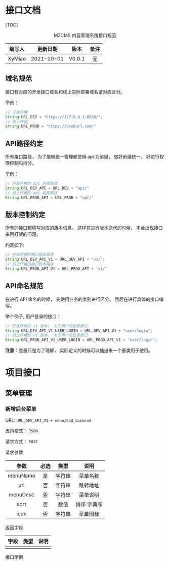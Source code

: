 # 接口文档

[TOC]



<center>MZCMS 内容管理系统接口规范</center>

| 编写人 |  更新日期  |  版本  | 备注 |
| :----: | :--------: | :----: | :--: |
| XyMiao | 2021-10-01 | V0.0.1 |  无  |



## 域名规范

接口有对应的开发接口域名和线上实际部署域名请对应区分。 

举例： 

```java
// 开发环境
String URL_DEV = "https://127.0.0.1:8080/";
// 线上环境
String URL_PROD = "https://produrl.com/"
```



## API路径约定

所有接口路径， 为了能够统一管理都使用  api 为前缀， 做好前缀统一， 好进行权限控制和拆分。

举例：

```java
// 开发环境的 api 前缀路径
String URL_DEV_API = URL_DEV + "api/"
// 线上环境的 api 前缀路径
String URL_PROD_API = URL_PROD + "api/"    
```

## 版本控制约定

所有的接口都填写对应的版本信息， 这样在进行版本迭代的时候， 不会出现接口来回打架的问题。 

约定如下:

```java
// 开发环境的接口版本路径
String URL_DEV_API_V1 = URL_DEV_API + "v1/";
// 线上环境的接口版本路径
String URL_PROD_API_V1 = URL_PROD_API + "v1/" 
```

## API命名规范

在进行 API 命名的时候， 先使用业务的类别进行区分。 然后在进行具体的接口编写。

举个例子, 用户登录的接口：

```java
// 开发环境的 v1 版本， 关于用户的登录接口。
String URL_DEV_API_V1_USER_LOGIN = URL_DEV_API_V1 + "user/login";
// 线上环境的 v1 版本， 关于用户的登录接口。
String URL_PROD_API_V1_USER_LOGIN = URL_PROD_API_V1 + "user/login";
```

**注意**：变量只是为了理解， 实际定义的时候可以抽出来一个基类用于使用。



# 项目接口

## 菜单管理

### 新增后台菜单

URL:  `URL_DEV_API_V1 + menu/add_backend`

支持格式： `JSON`

请求方式： `POST`

请求参数

|   参数   | 必选 |  类型  |    说明     |
| :------: | :--: | :----: | :---------: |
| menuName |  是  | 字符串 |  菜单名称   |
|   url    |  否  | 字符串 |  跳转地址   |
| menuDesc |  否  | 字符串 |  菜单说明   |
|   sort   |  否  |  数值  | 排序 字典序 |
|   icon   |  否  | 字符串 |  菜单图标   |

返回字段

| 字段 | 类型 | 说明 |
| :--: | :--: | :--: |
|      |      |      |

接口示例

